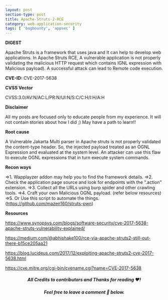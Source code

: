 ```yaml
---
layout: post
section-type: post
title: Apache-Struts-2-RCE
category: web-application-security
tags: [ 'bugbounty', 'appsec' ]
---
```


**DIGEST**

Apache Struts is a framework that uses java and It can help to develop web applications.
In Apache Struts RCE, A vulnerable application is not properly validating the malicious HTTP request which contains IGNL expression with Malicious payload). A successful attack can lead to Remote code execution.

**CVE-ID:** CVE-2017-5638

**CVSS Vector**

CVSS:3.0/AV:N/AC:L/PR:N/UI:N/S:C/C:H/I:H/A:H

**Disclaimer**

All my posts are focused only to educate people from my experience. It will not contain stories about how I did ;) May have a path to learn!!

**Root cause**

A Vulnerable Jakarta Multi parser in Apache struts is not properly validated the content-type header. So, the injected payload treated as an OGNL Expression and evaluated at the system level. An attacker can use this flaw to execute OGNL expressions that in turn execute system commands.

**Recon ways**

=>1. Wapplayzer addon may help you to find the framework details.
=>2. Check the application page source and look for endpoints with the ".action" extension.
=>3. Collect all the URLs using burp spider and other crawling tools.
=>4. Craft your own Malicious OGNL payload. (refer below resources)
=>5. Or Use this script to automate the things. (<https://github.com/mazen160/struts-pwn>)

**Resources**

<https://www.synopsys.com/blogs/software-security/cve-2017-5638-apache-struts-vulnerability-explained/>

<https://medium.com/@abhishake100/rce-via-apache-struts2-still-out-there-b15ce205aa21>

<https://blog.lucideus.com/2017/12/exploiting-apache-struts2-cve-2017-5638.html>

<https://cve.mitre.org/cgi-bin/cvename.cgi?name=CVE-2017-5638>

<h5><center>All Credits to contributors and Thanks for reading ❤️! </center></h5>
<h5><center>Feel free to leave a comment 💬 below.</center></h5>
